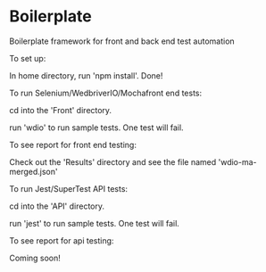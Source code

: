 # Boilerplate
Boilerplate framework for front and back end test automation


To set up:

In home directory, run 'npm install'. Done!


To run Selenium/WedbriverIO/Mochafront end tests:

cd into the 'Front' directory.

run 'wdio' to run sample tests. One test will fail.


To see report for front end testing:

Check out the 'Results' directory and see the file named 'wdio-ma-merged.json'


To run Jest/SuperTest API tests:

cd into the 'API' directory.

run 'jest' to run sample tests. One test will fail.


To see report for api testing:

Coming soon!
